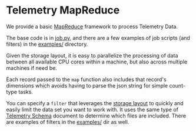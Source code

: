 Telemetry MapReduce
====================

We provide a basic [MapReduce][1] framework to process Telemetry Data.

The base code is in [job.py](../job.py), and there are a few examples of job
scripts (and filters) in the [examples/](../examples) directory.

Given the storage layout, it is easy to parallelize the processing of data
between all available CPU cores within a machine, but also across multiple
machines if need be.

Each record passed to the `map` function also includes that record's dimensions
which avoids having to parse the json string for simple count-type tasks.

You can specify a `filter` that leverages the [storage layout][2] to quickly and
easily limit the data set you want to work with.  It uses the same type of
[Telemetry Schema](../telemetry_schema.py) document to determine which files are
included. There are examples of filters in the [examples/](../examples) dir as well.

[1]: http://en.wikipedia.org/wiki/MapReduce "MapReduce"
[2]: StorageLayout.md "On-disk Storage Layout"
